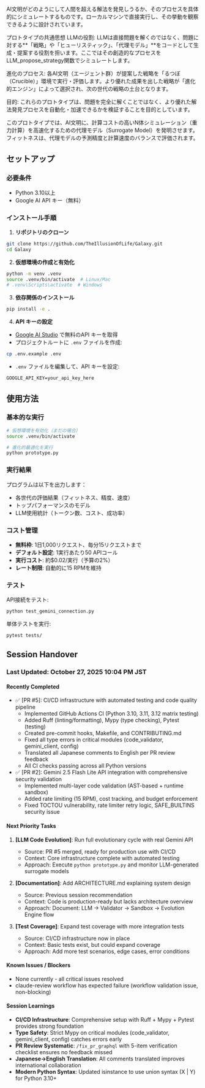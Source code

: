 AI文明がどのようにして人間を超える解法を発見しうるか、そのプロセスを具体的にシミュレートするものです。ローカルマシンで直接実行し、その挙動を観察できるように設計されています。

プロトタイプの共通思想
LLMの役割: LLMは直接問題を解くのではなく、問題に対する**「戦略」や「ヒューリスティック」、「代理モデル」**をコードとして生成・提案する役割を担います。ここではその創造的なプロセスをLLM_propose_strategy関数でシミュレートします。

進化のプロセス: 各AI文明（エージェント群）が提案した戦略を「るつぼ（Crucible）」環境で実行・評価します。より優れた成果を出した戦略が「進化的エンジン」によって選択され、次の世代の戦略の土台となります。

目的: これらのプロトタイプは、問題を完全に解くことではなく、より優れた解法発見プロセスを自動化・加速できるかを検証することを目的としています。

このプロトタイプでは、AI文明に、計算コストの高いN体シミュレーション（重力計算）を高速化するための代理モデル（Surrogate Model）を発明させます。フィットネスは、代理モデルの予測精度と計算速度のバランスで評価されます。

## セットアップ

### 必要条件
- Python 3.10以上
- Google AI API キー（無料）

### インストール手順

1. **リポジトリのクローン**
```bash
git clone https://github.com/TheIllusionOfLife/Galaxy.git
cd Galaxy
```

2. **仮想環境の作成と有効化**
```bash
python -m venv .venv
source .venv/bin/activate  # Linux/Mac
# .venv\Scripts\activate  # Windows
```

3. **依存関係のインストール**
```bash
pip install -e .
```

4. **API キーの設定**
- [Google AI Studio](https://aistudio.google.com/apikey) で無料のAPI キーを取得
- プロジェクトルートに `.env` ファイルを作成:
```bash
cp .env.example .env
```
- `.env` ファイルを編集して、API キーを設定:
```
GOOGLE_API_KEY=your_api_key_here
```

## 使用方法

### 基本的な実行

```bash
# 仮想環境を有効化（まだの場合）
source .venv/bin/activate

# 進化的最適化を実行
python prototype.py
```

### 実行結果

プログラムは以下を出力します：
- 各世代の評価結果（フィットネス、精度、速度）
- トップパフォーマンスのモデル
- LLM使用統計（トークン数、コスト、成功率）

### コスト管理

- **無料枠**: 1日1,000リクエスト、毎分15リクエストまで
- **デフォルト設定**: 1実行あたり50 APIコール
- **実行コスト**: 約$0.02/実行（予算の2%）
- **レート制限**: 自動的に15 RPMを維持

### テスト

API接続をテスト:
```bash
python test_gemini_connection.py
```

単体テストを実行:
```bash
pytest tests/
```

## Session Handover

### Last Updated: October 27, 2025 10:04 PM JST

#### Recently Completed
- ✅ [PR #5]: CI/CD infrastructure with automated testing and code quality pipeline
  - Implemented GitHub Actions CI (Python 3.10, 3.11, 3.12 matrix testing)
  - Added Ruff (linting/formatting), Mypy (type checking), Pytest (testing)
  - Created pre-commit hooks, Makefile, and CONTRIBUTING.md
  - Fixed all type errors in critical modules (code_validator, gemini_client, config)
  - Translated all Japanese comments to English per PR review feedback
  - All CI checks passing across all Python versions
- ✅ [PR #2]: Gemini 2.5 Flash Lite API integration with comprehensive security validation
  - Implemented multi-layer code validation (AST-based + runtime sandbox)
  - Added rate limiting (15 RPM), cost tracking, and budget enforcement
  - Fixed TOCTOU vulnerability, rate limiter retry logic, SAFE_BUILTINS security issue

#### Next Priority Tasks
1. **[LLM Code Evolution]**: Run full evolutionary cycle with real Gemini API
   - Source: PR #5 merged, ready for production use with CI/CD
   - Context: Core infrastructure complete with automated testing
   - Approach: Execute `python prototype.py` and monitor LLM-generated surrogate models

2. **[Documentation]**: Add ARCHITECTURE.md explaining system design
   - Source: Previous session recommendation
   - Context: Code is production-ready but lacks architecture overview
   - Approach: Document: LLM → Validator → Sandbox → Evolution Engine flow

3. **[Test Coverage]**: Expand test coverage with more integration tests
   - Source: CI/CD infrastructure now in place
   - Context: Basic tests exist, but could expand coverage
   - Approach: Add more test scenarios, edge cases, error conditions

#### Known Issues / Blockers
- None currently - all critical issues resolved
- claude-review workflow has expected failure (workflow validation issue, non-blocking)

#### Session Learnings
- **CI/CD Infrastructure**: Comprehensive setup with Ruff + Mypy + Pytest provides strong foundation
- **Type Safety**: Strict Mypy on critical modules (code_validator, gemini_client, config) catches errors early
- **PR Review Systematic**: `/fix_pr_graphql` with 5-item verification checklist ensures no feedback missed
- **Japanese→English Translation**: All comments translated improves international collaboration
- **Modern Python Syntax**: Updated isinstance to use union syntax (X | Y) for Python 3.10+
